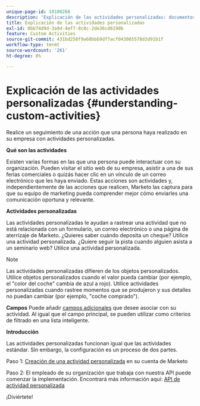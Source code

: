 ```yaml
---
unique-page-id: 10100266
description: 'Explicación de las actividades personalizadas: documentos de Marketo, documentación del producto'
title: Explicación de las actividades personalizadas
exl-id: 0bb74d9d-3a9d-4ef7-8c8c-2de36cd6190b
feature: Custom Activities
source-git-commit: 431bd258f9a68bbb9df7acf043085578d3d91b1f
workflow-type: tm+mt
source-wordcount: '261'
ht-degree: 0%

---
```


# Explicación de las actividades personalizadas {#understanding-custom-activities}

Realice un seguimiento de una acción que una persona haya realizado en su empresa con actividades personalizadas.

**Qué son las actividades**

Existen varias formas en las que una persona puede interactuar con su organización. Pueden visitar el sitio web de su empresa, asistir a una de sus ferias comerciales o quizás hacer clic en un vínculo de un correo electrónico que les haya enviado. Estas acciones son actividades y, independientemente de las acciones que realicen, Marketo las captura para que su equipo de marketing pueda comprender mejor cómo enviarles una comunicación oportuna y relevante.

**Actividades personalizadas**

Las actividades personalizadas le ayudan a rastrear una actividad que no está relacionada con un formulario, un correo electrónico o una página de aterrizaje de Marketo. ¿Quieres saber cuándo deposita un cheque? Utilice una actividad personalizada. ¿Quiere seguir la pista cuando alguien asista a un seminario web? Utilice una actividad personalizada.

>[!NOTE]
>
>Las actividades personalizadas difieren de los objetos personalizados. Utilice objetos personalizados cuando el valor pueda cambiar (por ejemplo, el &quot;color del coche&quot; cambia de azul a rojo). Utilice actividades personalizadas cuando rastree momentos que se produjeron y sus detalles no puedan cambiar (por ejemplo, &quot;coche comprado&quot;).

**Campos** Puede añadir [campos adicionales](/help/marketo/product-docs/administration/marketo-custom-activities/add-edit-delete-marketo-custom-activity-fields.md) que desee asociar con su actividad. Al igual que el campo principal, se pueden utilizar como criterios de filtrado en una lista inteligente.

**Introducción**

Las actividades personalizadas funcionan igual que las actividades estándar. Sin embargo, la configuración es un proceso de dos partes.

Paso 1: [Creación de una actividad personalizada](/help/marketo/product-docs/administration/marketo-custom-activities/create-a-custom-activity.md) en su cuenta de Marketo

Paso 2: El empleado de su organización que trabaja con nuestra API puede comenzar la implementación. Encontrará más información aquí: [API de actividad personalizada](https://developers.marketo.com/documentation/rest/add-custom-activities/)

¡Diviértete!
